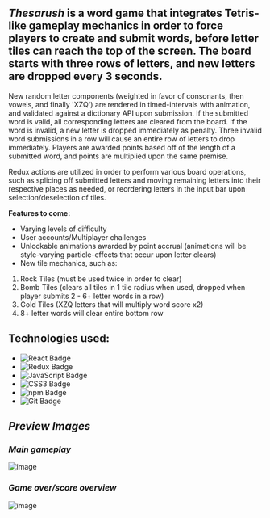 ## _Thesarush_ is a word game that integrates Tetris-like gameplay mechanics in order to force players to create and submit words, before letter tiles can reach the top of the screen. The board starts with three rows of letters, and new letters are dropped every 3 seconds.

New random letter components (weighted in favor of consonants, then vowels, and finally 'XZQ') are rendered in timed-intervals with animation, and validated against a dictionary API upon submission. If the submitted word is valid, all corresponding letters are cleared from the board. If the word is invalid, a new letter is dropped immediately as penalty. Three invalid word submissions in a row will cause an entire row of letters to drop immediately. Players are awarded points based off of the length of a submitted word, and points are multiplied upon the same premise.

Redux actions are utilized in order to perform various board operations, such as splicing off submitted letters and moving remaining letters into their respective places as needed, or reordering letters in the input bar upon selection/deselection of tiles.

**Features to come:**
* Varying levels of difficulty
* User accounts/Multiplayer challenges
* Unlockable animations awarded by point accrual (animations will be style-varying particle-effects that occur upon letter clears)
* New tile mechanics, such as:
1. Rock Tiles (must be used twice in order to clear)
2. Bomb Tiles (clears all tiles in 1 tile radius when used, dropped when player submits 2 - 6+ letter words in a row)
3. Gold Tiles (XZQ letters that will multiply word score x2)
4. 8+ letter words will clear entire bottom row

## Technologies used:
* ![React Badge](https://img.shields.io/badge/React-61DAFB?logo=react&logoColor=000&style=flat)
* ![Redux Badge](https://img.shields.io/badge/Redux-764ABC?logo=redux&logoColor=fff&style=flat)
* ![JavaScript Badge](https://img.shields.io/badge/JavaScript-F7DF1E?logo=javascript&logoColor=000&style=flat)
* ![CSS3 Badge](https://img.shields.io/badge/CSS3-1572B6?logo=css3&logoColor=fff&style=flat)
* ![npm Badge](https://img.shields.io/badge/npm-CB3837?logo=npm&logoColor=fff&style=flat)
* ![Git Badge](https://img.shields.io/badge/Git-F05032?logo=git&logoColor=fff&style=flat)

## _Preview Images_

### _Main gameplay_
![image](https://user-images.githubusercontent.com/95946808/202935568-4bf5cb0a-f433-4609-9c8f-dae9fa4a5aa2.png)

### _Game over/score overview_
![image](https://user-images.githubusercontent.com/95946808/202935616-d84a2105-219f-4eb5-97be-e4fc3f64218b.png)